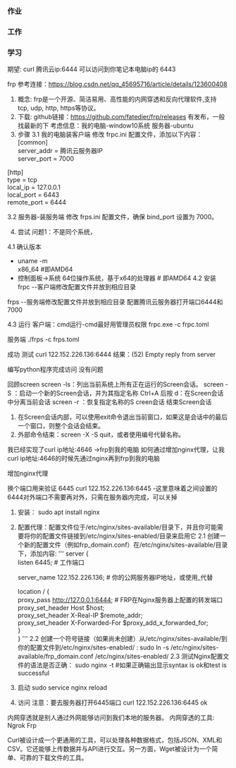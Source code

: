 ### 作业



### 工作


### 学习



期望: curl 腾讯云ip:6444  可以访问到你笔记本电脑ip的 6443

frp
参考连接：https://blog.csdn.net/qq_45695716/article/details/123600408
1. 概念:
frp是一个开源、简洁易用、高性能的内网穿透和反向代理软件,支持 tcp, udp, http, https等协议。
2. 下载:
github链接：https://github.com/fatedier/frp/releases   有发布，一般找最新的下
考虑信息：我的电脑-window10系统  服务器-ubuntu
3. 步骤
3.1 我的电脑装客户端
修改 frpc.ini 配置文件，添加以下内容：
[common]  
server_addr = 腾讯云服务器IP  
server_port = 7000  
  
[http]  
type = tcp  
local_ip = 127.0.0.1  
local_port = 6443  
remote_port = 6444

3.2 服务器-装服务端
修改 frps.ini 配置文件，确保 bind_port 设置为 7000。


4. 尝试
问题1：不是同个系统，

4.1 确认版本
- uname -m   
x86_64  #即AMD64
- 控制面板->系统 
64位操作系统，基于x64的处理器  # 即AMD64
4.2 安装
frpc  --客户端修改配置文件并放到相应目录

frps  --服务端修改配置文件并放到相应目录
配置腾讯云服务器打开端口6444和7000

4.3 运行
客户端：cmd运行-cmd最好用管理员权限
frpc.exe -c frpc.toml

服务端
./frps -c  frps.toml

成功
测试
curl 122.152.226.136:6444
结果：(52) Empty reply from server

编写python程序完成访问
没有问题





回顾screen
screen -ls：列出当前系统上所有正在运行的Screen会话。
screen -S <name>：启动一个新的Screen会话，并为其指定名称<name>
Ctrl+A 后按 d：在Screen会话中分离当前会话
screen -r <name>：恢复指定名称<name>的S creen会话
结束Screen会话
1. 在Screen会话内部，可以使用exit命令退出当前窗口，如果这是会话中的最后一个窗口，则整个会话会结束。
2. 外部命令结束：screen -X -S <name> quit，或者使用编号代替名称。


我已经实现了curl ip地址:4646 ->frp到我的电脑
如何通过增加nginx代理，让我 curl ip地址:4646的时候先通过nginx再到frp到我的电脑


增加nginx代理

换个端口用来验证 6445
curl 122.152.226.136:6445       -这里意味着之间设置的6444对外端口不需要再对外，只需在服务器内完成，可以关掉

1. 安装：
sudo apt install nginx
2. 配置代理：配置文件位于/etc/nginx/sites-available/目录下，并且你可能需要将你的配置文件链接到/etc/nginx/sites-enabled/目录来启用它
2.1 创建一个新的配置文件（例如frp_domain.conf）在/etc/nginx/sites-available/目录下，添加内容:
'''
server {  
    listen  6445;  # 工作端口

    server_name 122.152.226.136;  # 你的公网服务器IP地址，或使用_代替  

    location / {  
        proxy_pass http://127.0.0.1:6444;  # FRP在Nginx服务器上配置的转发端口  
        proxy_set_header Host $host;  
        proxy_set_header X-Real-IP $remote_addr;  
        proxy_set_header X-Forwarded-For $proxy_add_x_forwarded_for;  
    }  
}
'''
2.2 创建一个符号链接（如果尚未创建）从/etc/nginx/sites-available/到你的配置文件到/etc/nginx/sites-enabled/  :
sudo ln -s /etc/nginx/sites-available/frp_domain.conf /etc/nginx/sites-enabled/
2.3 测试Nginx配置文件的语法是否正确：
sudo nginx -t             #如果正确输出显示syntax is ok和test is successful 
3. 启动
sudo service nginx reload
4. 访问  注意：要去服务器打开6445端口
curl 122.152.226.136:6445
ok



内网穿透就是别人通过外网能够访问到我们本地的服务器。
内网穿透的工具:
Ngrok Frp 



Curl被设计成一个更通用的工具，可以处理各种数据格式，包括JSON、XML和CSV。它还能够上传数据并与API进行交互。另一方面，Wget被设计为一个简单、可靠的下载文件的工具。